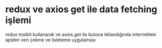 # redux ve axios get ile data fetching işlemi

redux toolkit kullanarak ve axios.get ile butona tıklandığında internetteki apiden veri çekme ve listeleme uygulaması

